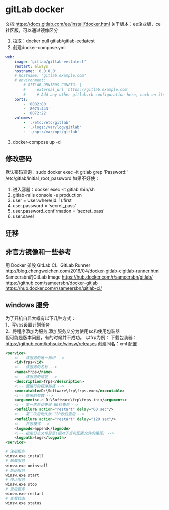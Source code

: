 # gitLab docker 
文档:<https://docs.gitlab.com/ee/install/docker.html>
关于版本：ee企业版，ce社区版，可以通过镜像区分

1. 拉取：docker pull gitlab/gitlab-ee:latest
2. 创建docker-compose.yml
```yml
web:
    image: 'gitlab/gitlab-ee:latest'
    restart: always
    hostname: '0.0.0.0'
    # hostname: 'gitlab.example.com'
    # environment:
        # GITLAB_OMNIBUS_CONFIG: |
        #     external_url 'https://gitlab.example.com'
        #     # Add any other gitlab.rb configuration here, each on its own line
    ports:
        - '8082:80'
        - '8073:443'
        - '8072:22'
    volumes:
        - './etc:/etc/gitlab'
        - './logs:/var/log/gitlab'
        - './opt:/var/opt/gitlab'
```
3. docker-compose up -d 

## 修改密码
默认密码查询：sudo docker exec -it gitlab grep 'Password:' /etc/gitlab/initial_root_password
如果不好使：
1. 进入容器：docker exec -it gitlab /bin/sh
2. gitlab-rails console -e production
3. user = User.where(id: 1).first
4. user.password = 'secret_pass'
5. user.password_confirmation = 'secret_pass'
5. user.save!

## 迁移


## 非官方镜像和一些参考
用 Docker 架設 GitLab CI、GitLab Runner
http://blog.chengweichen.com/2016/04/docker-gitlab-cigitlab-runner.html
Sameersbn的GitLab Image
https://hub.docker.com/r/sameersbn/gitlab/
https://github.com/sameersbn/docker-gitlab
https://hub.docker.com/r/sameersbn/gitlab-ci/

## windows 服务
为了开机自启大概有以下几种方式：  
1、写vbs设置计划任务  
2、将程序添加为服务,添加服务又分为使用sc和使用包装器  
但可能是版本问题，有的时候并不成功。
以frp为例：
下载包装器： https://github.com/kohsuke/winsw/releases
创建同名：xml 配置
```xml
<service>
	<!-- 该服务的唯一标识 -->
    <id>frps</id>
    <!-- 该服务的名称 -->
    <name>frps</name>
    <!-- 该服务的描述 -->
    <description>frps</description>
    <!-- 要运行的程序路径 -->
    <executable>D:\Software\frp\frps.exe</executable>
    <!-- 携带的参数 -->
    <arguments>-c D:\Software\frp\frps.ini</arguments>
    <!-- 第一次启动失败 60秒重启 -->
    <onfailure action="restart" delay="60 sec"/>
    <!-- 第二次启动失败 120秒后重启 -->
    <onfailure action="restart" delay="120 sec"/>
    <!-- 日志模式 -->
    <logmode>append</logmode>
    <!-- 指定日志文件目录(相对于当前配置文件的路径) -->
    <logpath>logs</logpath>
<service>
```
```sh
# 注册服务
winsw.exe install
# 卸载服务
winsw.exe uninstall
# 启动服务
winsw.exe start
# 停止服务
winsw.exe stop
# 重启服务
winsw.exe restart
# 查看状态
winsw.exe status
```